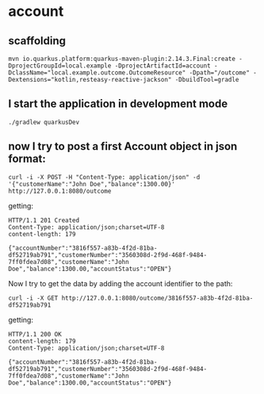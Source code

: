 # account 

## scaffolding

```shell
mvn io.quarkus.platform:quarkus-maven-plugin:2.14.3.Final:create -DprojectGroupId=local.example -DprojectArtifactId=account -DclassName="local.example.outcome.OutcomeResource" -Dpath="/outcome" -Dextensions="kotlin,resteasy-reactive-jackson" -DbuildTool=gradle
```

## I start the application in development mode

```shell
./gradlew quarkusDev
```

## now I try to post a first Account object in json format:

```shell
curl -i -X POST -H "Content-Type: application/json" -d '{"customerName":"John Doe","balance":1300.00}' http://127.0.0.1:8080/outcome
```

getting:

```text
HTTP/1.1 201 Created
Content-Type: application/json;charset=UTF-8
content-length: 179

{"accountNumber":"3816f557-a83b-4f2d-81ba-df52719ab791","customerNumber":"3560308d-2f9d-468f-9484-7ff0fdea7d08","customerName":"John Doe","balance":1300.00,"accountStatus":"OPEN"}
```

Now I try to get the data by adding the account identifier to the path:

```shell
curl -i -X GET http://127.0.0.1:8080/outcome/3816f557-a83b-4f2d-81ba-df52719ab791
```

getting:

```text
HTTP/1.1 200 OK
content-length: 179
Content-Type: application/json;charset=UTF-8

{"accountNumber":"3816f557-a83b-4f2d-81ba-df52719ab791","customerNumber":"3560308d-2f9d-468f-9484-7ff0fdea7d08","customerName":"John Doe","balance":1300.00,"accountStatus":"OPEN"}
```

